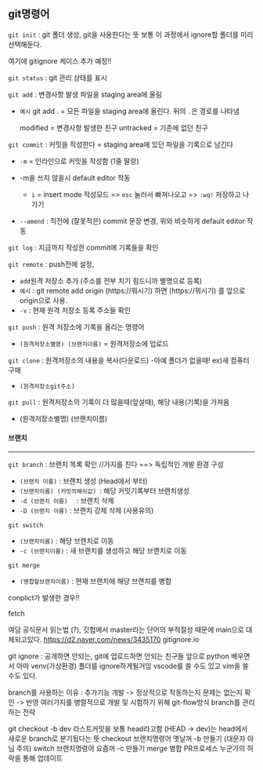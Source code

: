 ## git명령어

`git init` : git 폴더 생성, git을 사용한다는 뜻
					보통 이 과정에서 ignore할 폴더를 미리 선택해둔다.



여기에 gitignore 케이스 추가 예정!!



`git status` : git 관리 상태를 표시



`git add`	: 변경사항 발생 파일을 staging area에 올림

- `예시` git add . = 모든 파일을 staging area에 올린다. 뒤의 `.`은 경로를 나타냄

  modified = 변경사항 발생한 친구
  untracked = 기존에 없던 친구
  
  

`git commit`	: 커밋을 작성한다 = staging area에 있던 파일을 기록으로 남긴다

- `-m` = 인라인으로 커밋을 작성함 (1줄 딸랑)
- -m을 쓰지 않을시 default editor 작동
  - ` i ` = insert mode 작성모드 => `esc` 눌러서 빠져나오고 => `:wq!` 저장하고 나가기

- `--amend` : 직전에 (잘못적은) commit 문장 변경, 위와 비슷하게 default editor 작동



`git log` : 지금까지 작성한 commit에 기록들을 확인





`git remote` : push전에 설정, 

- `add`원격 저장소 추가 (주소를 전부 치기 힘드니까 별명으로 등록)
- `예시` : git remote add origin (https://뭐시기)   하면   (https://뭐시기) 를 앞으로 origin으로 사용.
- `-v` : 현재 원격 저장소 등록 주소들 확인



`git push` : 원격 저장소에 기록을 올리는 명령어

- `(원격저장소별명) (브랜치이름)` = 원격저장소에 업로드



`git clone` : 원격저장소의 내용을 복사(다운로드) -아예 폴더가 없을때! ex)새 컴퓨터 구매

- `(원격저장소git주소)`



`git pull` : 원격저장소의 기록이 더 많을때(앞설때), 해당 내용(기록)을 가져옴

- (원격저장소별명) (브랜치이름)

#### 브랜치

---

`git branch` : 브랜치 목록 확인   //가지를 친다 ==> 독립적인 개발 환경 구성

- `(브랜치 이름)` : 브랜치 생성 (Head에서 부터)
- `(브랜치이름) (커밋의해쉬값) `:  해당 커밋기록부터 브랜치생성
- `-d (브랜치 이름)  ` : 브랜치 삭제
- `-D (브랜치 이름)` : 브랜치 강제 삭제 (사용유의)

`git switch` 

- `(브랜치이름)` : 해당 브랜치로 이동
- `-c (브랜치이름)` : 새 브랜치를 생성하고 해당 브랜치로 이동

`git merge`

- `(병합할브랜치이름)` : 현재 브랜치에 해당 브랜치를 병합

conplict가 발생한 경우!!

fetch







여담 	공식문서 읽는법 (?), 깃헙에서 master라는 단어의 부적절성 때문에 main으로 대체되고있다.
https://d2.naver.com/news/3435170
gitignore.io



git ignore 	: 공개하면 안되는, git에 업로드하면 안되는 친구들
		앞으로 python 배우면서 아마 venv(가상환경) 폴더를 ignore하게될거임
		vscode를 쓸 수도 있고 vim을 쓸 수도 있다.

branch를 사용하는 이유 : 	추가기능 개발 -> 정상적으로 작동하는지 문제는 없는지 확인 -> 반영
			여러가지를 병렬적으로 개발 및 시험하기 위해
			git-flow방식 branch를 관리하는 전략

git checkout -b dev 
라스트커밋을 보통 head라고함 (HEAD -> dev)는 head에서 새로운 branch로 분기됬다는 뜻
checkout	브랜치명령어 옛날꺼
	-b 만들기 (대문자 아님 주의)
switch	브랜치명령어 요즘꺼
	-c 만들기
merge	병합
PR프로세스 누군가의 허락을 통해 업데이트